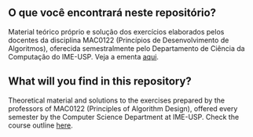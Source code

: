 ## O que você encontrará neste repositório?

Material teórico próprio e solução dos exercícios elaborados pelos docentes da disciplina MAC0122 (Princípios de Desenvolvimento de Algoritmos), 
oferecida semestralmente pelo Departamento de Ciência da Computação do IME-USP. 
Veja a ementa [aqui](https://portalservicos.usp.br/jupiterweb/obterDisciplina?nomdis=&sgldis=MAC0122).

## What will you find in this repository?

Theoretical material and solutions to the exercises prepared by the professors of MAC0122 (Principles of Algorithm Design), 
offered every semester by the Computer Science Department at IME-USP.
Check the course outline [here](https://portalservicos.usp.br/jupiterweb/obterDisciplina?nomdis=&sgldis=MAC0122).
